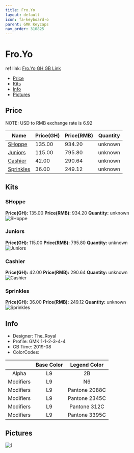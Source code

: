 ```yaml
---
title: Fro.Yo
layout: default
icon: fa-keyboard-o
parent: GMK Keycaps
nav_order: 310825
---
```


# Fro.Yo

ref link: [Fro.Yo GH GB Link]()

* [Price](#price)
* [Kits](#kits)
* [Info](#info)
* [Pictures](#pictures)


## Price  
NOTE: USD to RMB exchange rate is 6.92

| Name          | Price(GH)    |  Price(RMB) | Quantity |
| ------------- | ------------ |  ---------- | -------- |
|[SHoppe](#shoppe)|135.00|934.20|unknown|
|[Juniors](#juniors)|115.00|795.80|unknown|
|[Cashier](#cashier)|42.00|290.64|unknown|
|[Sprinkles](#sprinkles)|36.00|249.12|unknown|


## Kits
### SHoppe
**Price(GH):** 135.00    **Price(RMB):** 934.20    **Quantity:** unknown  
<img src="{{ 'assets/images/gmk-keycaps/fro.yo/kits_pics/shoppe.jpg' | relative_url }}" alt="SHoppe" class="image featured">

### Juniors
**Price(GH):** 115.00    **Price(RMB):** 795.80    **Quantity:** unknown  
<img src="{{ 'assets/images/gmk-keycaps/fro.yo/kits_pics/juniors.jpg' | relative_url }}" alt="Juniors" class="image featured">

### Cashier
**Price(GH):** 42.00    **Price(RMB):** 290.64    **Quantity:** unknown  
<img src="{{ 'assets/images/gmk-keycaps/fro.yo/kits_pics/cashier.jpg' | relative_url }}" alt="Cashier" class="image featured">

### Sprinkles
**Price(GH):** 36.00    **Price(RMB):** 249.12    **Quantity:** unknown  
<img src="{{ 'assets/images/gmk-keycaps/fro.yo/kits_pics/sprinkles.jpg' | relative_url }}" alt="Sprinkles" class="image featured">


## Info
* Designer: The_Royal
* Profile: GMK 1-1-2-3-4-4
* GB Time: 2019-08
* ColorCodes:  

| |Base Color     | Legend Color
| :-------------: | :-------------: | :------------:
|Alpha|L9|2B
|Modifiers|L9|N6
|Modifiers|L9|Pantone 2088C
|Modifiers|L9|Pantone 2345C
|Modifiers|L9|Pantone 312C
|Modifiers|L9|Pantone 3395C


## Pictures
<img src="{{ 'assets/images/gmk-keycaps/fro.yo/rendering_pics/1.jpg' | relative_url }}" alt="1" class="image featured">
